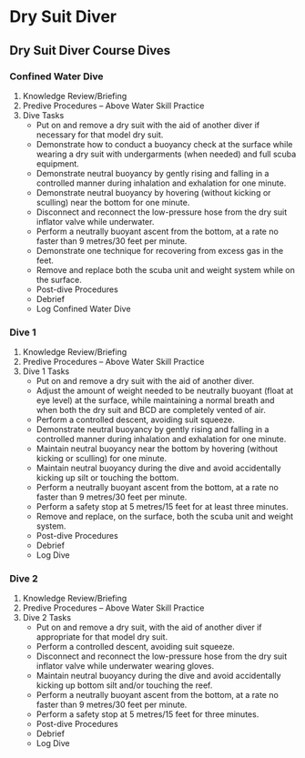 # Dry Suit Diver
## Dry Suit Diver Course Dives

### Confined Water Dive
1. Knowledge Review/Briefing
2. Predive Procedures – Above Water Skill Practice
3. Dive Tasks
   * Put on and remove a dry suit with the aid of another diver if necessary for that model dry suit.
   * Demonstrate how to conduct a buoyancy check at the surface while wearing a dry suit with undergarments (when needed) and full scuba equipment.
   * Demonstrate neutral buoyancy by gently rising and falling in a controlled manner during inhalation and exhalation for one minute.
   * Demonstrate neutral buoyancy by hovering (without kicking or sculling) near the bottom for one minute.
   * Disconnect and reconnect the low-pressure hose from the dry suit inflator valve while underwater.
   * Perform a neutrally buoyant ascent from the bottom, at a rate no faster than 9 metres/30 feet per minute.
   * Demonstrate one technique for recovering from excess gas in the feet.
   * Remove and replace both the scuba unit and weight system while on the surface.
   * Post-dive Procedures
   * Debrief
   * Log Confined Water Dive
### Dive 1
1. Knowledge Review/Briefing
2. Predive Procedures – Above Water Skill Practice
3. Dive 1 Tasks
   * Put on and remove a dry suit with the aid of another diver.
   * Adjust the amount of weight needed to be neutrally buoyant (float at eye level) at the surface, while maintaining a normal breath and when both the dry suit and BCD are completely vented of air.
   * Perform a controlled descent, avoiding suit squeeze.
   * Demonstrate neutral buoyancy by gently rising and falling in a controlled manner during inhalation and exhalation for one minute.
   * Maintain neutral buoyancy near the bottom by hovering (without kicking or sculling) for one minute.
   * Maintain neutral buoyancy during the dive and avoid accidentally kicking up silt or touching the bottom.
   * Perform a neutrally buoyant ascent from the bottom, at a rate no faster than 9 metres/30 feet per minute.
   * Perform a safety stop at 5 metres/15 feet for at least three minutes.
   * Remove and replace, on the surface, both the scuba unit and weight system.
   * Post-dive Procedures
   * Debrief
   * Log Dive
### Dive 2
1. Knowledge Review/Briefing
2. Predive Procedures – Above Water Skill Practice
3. Dive 2 Tasks
   * Put on and remove a dry suit, with the aid of another diver if appropriate for that model dry suit.
   * Perform a controlled descent, avoiding suit squeeze.
   * Disconnect and reconnect the low-pressure hose from the dry suit inflator valve while underwater wearing gloves.
   * Maintain neutral buoyancy during the dive and avoid accidentally kicking up bottom silt and/or touching the reef.
   * Perform a neutrally buoyant ascent from the bottom, at a rate no faster than 9 metres/30 feet per minute.
   * Perform a safety stop at 5 metres/15 feet for three minutes.
   * Post-dive Procedures
   * Debrief
   * Log Dive